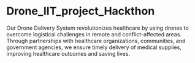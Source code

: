 # Drone_IIT_project_Hackthon
Our Drone Delivery System revolutionizes healthcare by using drones to overcome logistical challenges in remote and conflict-affected areas. Through partnerships with healthcare organizations, communities, and government agencies, we ensure timely delivery of medical supplies, improving healthcare outcomes and saving lives.
